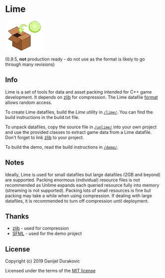 # Lime

![Lime](/lime.png?raw=true)

(0.9.5, __not__ production ready - do not use as the format is likely to go through many revisions)

## Info

Lime is a set of tools for data and asset packing intended for C++ game development. It depends on [zlib](https://zlib.net/) for compression. The Lime datafile [format](format.txt) allows random access.

To create Lime datafiles, build the *Lime* utility in [`/lime/`](/lime/). You can find the build instructions in the build.txt file.

To unpack datafiles, copy the source file in [`/unlime/`](/unlime/) into your own project and use the provided classes to extract game data from a Lime datafile. Don't forget to link [zlib](https://zlib.net/) to your project.

To build the demo, read the build instructions in [`/demo/`](/demo/).

## Notes

Ideally, Lime is used for small datafiles but large datafiles (2GB and beyond) are supported. Packing enormous (individual) resource files is not recommended as Unlime expands each queried resource fully into memory (streaming is not supported). Packing lots of small resources is fine but packing may take a while when using compression. If dealing with large datafiles, it is recommended to turn off compression until deployment.

## Thanks

- [zlib](https://zlib.net/) - used for compression
- [SFML](https://www.sfml-dev.org/) - used for the demo project

## License

Copyright (c) 2019 Danijel Durakovic

Licensed under the terms of the [MIT license](LICENSE)
